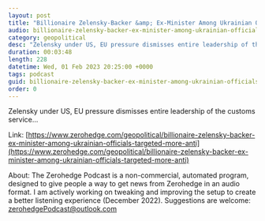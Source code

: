 ```yaml
---
layout: post
title: "Billionaire Zelensky-Backer &amp; Ex-Minister Among Ukrainian Officials Targeted In More Anti-Corruption Raids"
audio: billionaire-zelensky-backer-ex-minister-among-ukrainian-officials-targeted-more-anti-0
category: geopolitical
desc: "Zelensky under US, EU pressure dismisses entire leadership of the customs service..."
duration: 00:03:48
length: 228
datetime: Wed, 01 Feb 2023 20:25:00 +0000
tags: podcast
guid: billionaire-zelensky-backer-ex-minister-among-ukrainian-officials-targeted-more-anti-0
order: 0
---
```

Zelensky under US, EU pressure dismisses entire leadership of the customs service...

Link: [https://www.zerohedge.com/geopolitical/billionaire-zelensky-backer-ex-minister-among-ukrainian-officials-targeted-more-anti](https://www.zerohedge.com/geopolitical/billionaire-zelensky-backer-ex-minister-among-ukrainian-officials-targeted-more-anti)

About: The Zerohedge Podcast is a non-commercial, automated program, designed to give people a way to get news from Zerohedge in an audio format.  I am actively working on tweaking and improving the setup to create a better listening experience (December 2022).  Suggestions are welcome: [zerohedgePodcast@outlook.com](mailto:zerohedgePodcast@outlook.com)